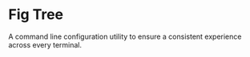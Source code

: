 # Fig Tree
A command line configuration utility to ensure a consistent experience across every terminal.
